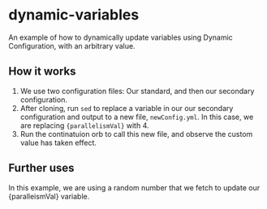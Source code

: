 # dynamic-variables
An example of how to dynamically update variables using Dynamic Configuration, with an arbitrary value.

## How it works

1. We use two configuration files: Our standard, and then our secondary configuration.
2. After cloning, run `sed` to replace a variable in our our secondary configuration and output to a new file, `newConfig.yml`. In this case, we are replacing `{parallelismVal}` with 4.
3. Run the continatuion orb to call this new file, and observe the custom value has taken effect.

## Further uses

In this example, we are using a random number that we fetch to update our {paralleismVal} variable.
